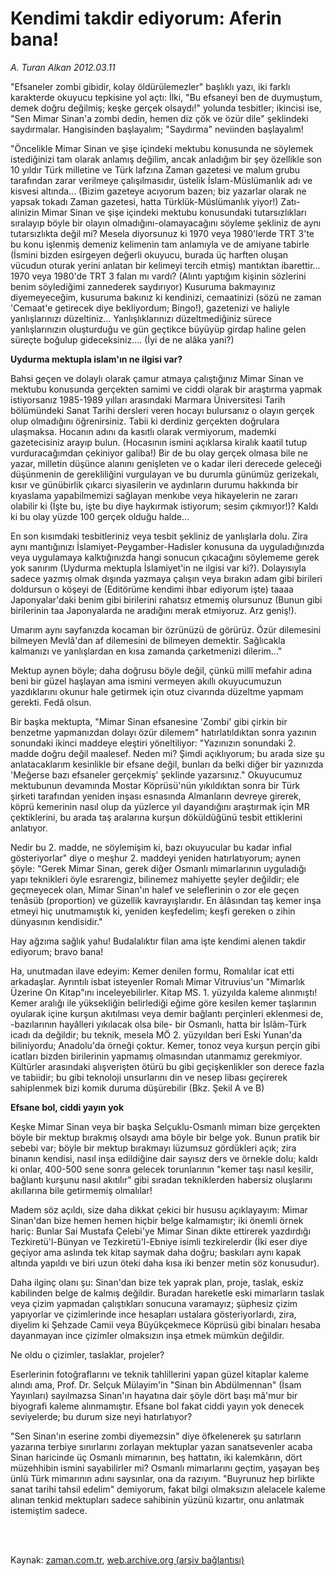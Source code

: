 # Kendimi takdir ediyorum: Aferin bana!

*A. Turan Alkan 2012.03.11*

<td class="columnist-detail">
<p>"Efsaneler zombi gibidir, kolay öldürülemezler" başlıklı yazı, iki farklı karakterde okuyucu tepkisine yol açtı: İlki, "Bu efsaneyi ben de duymuştum, demek doğru değilmiş; keşke gerçek olsaydı!" yolunda tesbitler; ikincisi ise, "Sen Mimar Sinan'a zombi dedin, hemen diz çök ve özür dile" şeklindeki saydırmalar. Hangisinden başlayalım; "Saydırma" neviinden başlayalım!</p>
<p>
<div id="haberMetinDiv">
<p>"Öncelikle Mimar Sinan ve şişe içindeki mektubu konusunda ne söylemek istediğinizi tam olarak anlamış değilim, ancak anladığım bir şey özellikle son 10 yıldır Türk milletine ve Türk lafzına Zaman gazetesi ve malum grubu tarafından zarar verilmeye çalışılmasıdır, üstelik İslam-Müslümanlık adı ve kisvesi altında... (Bizim gazeteye acıyorum bazen; biz yazarlar olarak ne yapsak tokadı Zaman gazetesi, hatta Türklük-Müslümanlık yiyor!) Zatı-alinizin Mimar Sinan ve şişe içindeki mektubu konusundaki tutarsızlıkları sıralayıp böyle bir olayın olmadığını-olamayacağını söyleme şekliniz de aynı tutarsızlıkta değil mi? Mesela diyorsunuz ki 1970 veya 1980'lerde TRT 3'te bu konu işlenmiş demeniz kelimenin tam anlamıyla ve de amiyane tabirle (İsmini bizden esirgeyen değerli okuyucu, burada üç harften oluşan vücudun oturak yerini anlatan bir kelimeyi tercih etmiş) mantıktan ibarettir... 1970 veya 1980'de TRT 3 falan mı vardı? (Alıntı yaptığım kişinin sözlerini benim söylediğimi zannederek saydırıyor) Kusuruma bakmayınız diyemeyeceğim, kusuruma bakınız ki kendinizi, cemaatinizi (sözü ne zaman 'Cemaat'e getirecek diye bekliyordum; Bingo!), gazetenizi ve haliyle yanlışlarınızı düzeltiniz... Yanlışlıklarınızı düzeltmediğiniz sürece yanlışlarınızın oluşturduğu ve gün geçtikce büyüyüp girdap haline gelen süreçte boğulup gideceksiniz.... (İyi de ne alâka yani?)
<p><b>Uydurma mektupla islam'ın ne ilgisi var?</b>
<p>Bahsi geçen ve dolaylı olarak çamur atmaya çalıştığınız Mimar Sinan ve mektubu konusunda gerçekten samimi ve ciddi olarak bir araştırma yapmak istiyorsanız 1985-1989 yılları arasındaki Marmara Üniversitesi Tarih bölümündeki Sanat Tarihi dersleri veren hocayı bulursanız o olayın gerçek olup olmadığını öğrenirsiniz. Tabii ki derdiniz gerçekten doğrulara ulaşmaksa. Hocanın adını da kasıtlı olarak vermiyorum, mademki gazetecisiniz arayıp bulun. (Hocasının ismini açıklarsa kiralık kaatil tutup vurduracağımdan çekiniyor galiba!) Bir de bu olay gerçek olmasa bile ne yazar, milletin düşünce alanını genişleten ve o kadar ileri derecede geleceği düşünmenin de gerekliliğini vurgulayan ve bu durumla günümüz gerizekalı, kısır ve günübirlik çıkarcı siyasilerin ve aydınların durumu hakkında bir kıyaslama yapabilmemizi sağlayan menkıbe veya hikayelerin ne zararı olabilir ki (İşte bu, işte bu diye haykırmak istiyorum; sesim çıkmıyor!)? Kaldı ki bu olay yüzde 100 gerçek olduğu halde...
<p>En son kısımdaki tesbitleriniz veya tesbit şekliniz de yanlışlarla dolu. Zira aynı mantığınızı İslamiyet-Peygamber-Hadisler konusuna da uyguladığınızda veya uygulamaya kalktığınızda hangi sonucun çıkacağını söylememe gerek yok sanırım (Uydurma mektupla İslamiyet'in ne ilgisi var ki?). Dolayısıyla sadece yazmış olmak dışında yazmaya çalışın veya bırakın adam gibi birileri doldursun o köşeyi de (Editörüme kendimi ihbar ediyorum işte) taaaa Japonyalar'daki benim gibi birilerini rahatsız etmemiş olursunuz (Bunun gibi birilerinin taa Japonyalarda ne aradığını merak etmiyoruz. Arz geniş!).
<p>Umarım aynı sayfanızda kocaman bir özrünüzü de görürüz. Özür dilemesini bilmeyen Mevlâ'dan af dilemesini de bilmeyen demektir. Sağlıcakla kalmanızı ve yanlışlardan en kısa zamanda çarketmenizi dilerim..." 
<p>Mektup aynen böyle; daha doğrusu böyle değil, çünkü millî mefahir adına beni bir güzel haşlayan ama ismini vermeyen akıllı okuyucumuzun yazdıklarını okunur hale getirmek için otuz civarında düzeltme yapmam gerekti. Fedâ olsun.
<p>Bir başka mektupta, "Mimar Sinan efsanesine 'Zombi' gibi çirkin bir benzetme yapmanızdan dolayı özür dilemem" hatırlatıldıktan sonra yazının sonundaki ikinci maddeye eleştiri yöneltiliyor: "Yazınızın sonundaki 2. madde doğru değil maalesef. Neden mi? Şimdi açıklıyorum; bu arada size şu anlatacaklarım kesinlikle bir efsane değil, bunları da belki diğer bir yazınızda 'Meğerse bazı efsaneler gerçekmiş' şeklinde yazarsınız." Okuyucumuz mektubunun devamında Mostar Köprüsü'nün yıkıldıktan sonra bir Türk şirketi tarafından yeniden inşası esnasında Almanların devreye girerek, köprü kemerinin nasıl olup da yüzlerce yıl dayandığını araştırmak için MR çektiklerini, bu arada taş aralarına kurşun döküldüğünü tesbit ettiklerini anlatıyor.
<p>Nedir bu 2. madde, ne söylemişim ki, bazı okuyucular bu kadar infial gösteriyorlar" diye o meşhur 2. maddeyi yeniden hatırlatıyorum; aynen şöyle: "Gerek Mimar Sinan, gerek diğer Osmanlı mimarlarının uyguladığı yapı teknikleri öyle esrarengiz, bilinemez mahiyette şeyler değildir; ele geçmeyecek olan, Mimar Sinan'ın halef ve seleflerinin o zor ele geçen tenâsüb (proportion) ve güzellik kavrayışlarıdır. En âlâsından taş kemer inşa etmeyi hiç unutmamıştık ki, yeniden keşfedelim; keşfi gereken o zihin dünyasının kendisidir."
<p>Hay ağzıma sağlık yahu! Budalalıktır filan ama işte kendimi alenen takdir ediyorum; bravo bana!
<p>Ha, unutmadan ilave edeyim: Kemer denilen formu, Romalılar icat etti arkadaşlar. Ayrıntılı isbat isteyenler Romalı Mimar Vitruvius'un "Mimarlık Üzerine On Kitap"ını inceleyebilirler. Kitap MS. 1. yüzyılda kaleme alınmıştı! Kemer aralığı ile yüksekliğin belirlediği eğime göre kesilen kemer taşlarının oyularak içine kurşun akıtılması veya demir bağlantı perçinleri eklenmesi de, -bazılarının hayâlleri yıkılacak olsa bile- bir Osmanlı, hatta bir İslâm-Türk icadı da değildir; bu teknik, mesela MÖ 2. yüzyıldan beri Eski Yunan'da biliniyordu; Anadolu'da örneği çoktur. Kemer, tonoz veya kurşun perçin gibi icatları bizden birilerinin yapmamış olmasından utanmamız gerekmiyor. Kültürler arasındaki alışverişten ötürü bu gibi geçişkenlikler son derece fazla ve tabiidir; bu gibi teknoloji unsurlarını din ve nesep libası geçirerek sahiplenmek bizi komik duruma düşürebilir (Bkz. Şekil A ve B)
<p><b>Efsane bol, ciddi yayın yok</b>
<p>Keşke Mimar Sinan veya bir başka Selçuklu-Osmanlı mimarı bize gerçekten böyle bir mektup bırakmış olsaydı ama böyle bir belge yok. Bunun pratik bir sebebi var; böyle bir mektup bırakmayı lüzumsuz gördükleri açık; zira binanın kendisi, nasıl inşa edildiğine dair sayısız ders ve örnekle dolu; kaldı ki onlar, 400-500 sene sonra gelecek torunlarının "kemer taşı nasıl kesilir, bağlantı kurşunu nasıl akıtılır" gibi sıradan tekniklerden habersiz oluşlarını akıllarına bile getirmemiş olmalılar!
<p>Madem söz açıldı, size daha dikkat çekici bir hususu açıklayayım: Mimar Sinan'dan bize hemen hemen hiçbir belge kalmamıştır; iki önemli örnek hariç: Bunlar Sai Mustafa Çelebi'ye Mimar Sinan dikte ettirerek yazdırdığı Tezkiretü'l-Bünyan ve Tezkiretü'l-Ebniye isimli tezkirelerdir (İki eser diye geçiyor ama aslında tek kitap saymak daha doğru; baskıları aynı kapak altında yapıldı ve biri uzun öteki daha kısa iki benzer metin söz konusudur).
<p>Daha ilginç olanı şu: Sinan'dan bize tek yaprak plan, proje, taslak, eskiz kabilinden belge de kalmış değildir. Buradan hareketle eski mimarların taslak veya çizim yapmadan çalıştıkları sonucuna varamayız; şüphesiz çizim yapıyorlar ve çizimlerinde ince hesapları ustalara gösteriyorlardı, zira, diyelim ki Şehzade Camii veya Büyükçekmece Köprüsü gibi binaları hesaba dayanmayan ince çizimler olmaksızın inşa etmek mümkün değildir.
<p>Ne oldu o çizimler, taslaklar, projeler?
<p>Eserlerinin fotoğraflarını ve teknik tahlillerini yapan güzel kitaplar kaleme alındı ama, Prof. Dr. Selçuk Mülayim'in "Sinan bin Abdülmennan" (İsam Yayınları) sayılmazsa Sinan'ın hayatına dair şöyle dört başı mâ'mur bir biyografi kaleme alınmamıştır. Efsane bol fakat ciddi yayın yok denecek seviyelerde; bu durum size neyi hatırlatıyor?
<p>"Sen Sinan'ın eserine zombi diyemezsin" diye öfkelenerek şu satırların yazarına terbiye sınırlarını zorlayan mektuplar yazan sanatsevenler acaba Sinan haricinde üç Osmanlı mimarının, beş hattatın, iki kalemkârın, dört müzehhibin ismini sayabilirler mi? Osmanlı mimarlarını geçtim, yaşayan beş ünlü Türk mimarının adını saysınlar, ona da razıyım. "Buyrunuz hep birlikte sanat tarihi tahsil edelim" demiyorum, fakat bilgi olmaksızın alelacele kaleme alınan tenkid mektupları sadece sahibinin yüzünü kızartır, onu anlatmak istemiştim sadece. </p></p></p></p></p></p></p></p></p></p></p></p></p></p></p></p></p></div>
</p>


<p><br>
		 </br></p></td>

Kaynak: [zaman.com.tr](http://zaman.com.tr/yazar.do?yazino=1257072), [web.archive.org (arşiv bağlantısı)](http://web.archive.org/web/20120314171752/http://zaman.com.tr:80/yazar.do?yazino=1257072)
